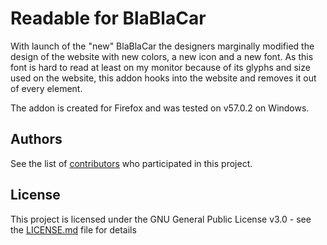 # Readable for BlaBlaCar

With launch of the "new" BlaBlaCar the designers marginally modified the design of the website with new colors, a new icon and a new font. As this font is hard to read at least on my monitor because of its glyphs and size used on the website, this addon hooks into the website and removes it out of every element.

The addon is created for Firefox and was tested on v57.0.2 on Windows.

## Authors

See the list of [contributors](https://github.com/devattendant/readable-for-blablacar/contributors) who participated in this project.

## License

This project is licensed under the GNU General Public License v3.0 - see the [LICENSE.md](LICENSE.md) file for details